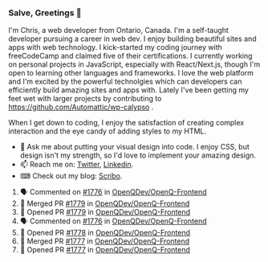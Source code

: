 ### Salve, Greetings 👋

I'm Chris, a web developer from Ontario, Canada. I'm a self-taught developer pursuing a career in web dev. I enjoy building beautiful sites and apps with web technology.
I kick-started my coding journey with freeCodeCamp and claimed five of their certifications.  I currently working on personal projects in JavaScript, especially with React/Next.js, though I'm open to learning other languages and frameworks. I love the web platform and I'm excited by the powerful technolgies which can developers can efficiently build amazing sites and apps with. Lately I've been getting my feet wet with larger projects by contributing to https://github.com/Automattic/wp-calypso .

When I get down to coding, I enjoy the satisfaction of creating complex interaction and the eye candy of adding styles to my HTML. 

- 💬 Ask me about putting your visual design into code. I enjoy CSS, but design isn't my strength, so I'd love to implement your amazing design.
- 📫 Reach me on: [Twitter](https://twitter.com/Christo28120856), [Linkedin](https://www.linkedin.com/in/christopher-stevers-07b9a5204/).
- ⌨ Check out my blog: [Scribo](https://christopherstevers.cf).
<!--
**Christopher-Stevers/Christopher-Stevers** is a ✨ _special_ ✨ repository because its `README.md` (this file) appears on your GitHub profile.

Here are some ideas to get you started:

- 🔭 I’m currently working on ...
- 🌱 I’m currently learning ...
- 👯 I’m looking to collaborate on ...
- 🤔 I’m looking for help with ...
- 😄 Pronouns: ...
- ⚡ Fun fact: ...
-->

<!--START_SECTION:activity-->
1. 🗣 Commented on [#1776](https://github.com/OpenQDev/OpenQ-Frontend/issues/1776) in [OpenQDev/OpenQ-Frontend](https://github.com/OpenQDev/OpenQ-Frontend)
2. 🎉 Merged PR [#1779](https://github.com/OpenQDev/OpenQ-Frontend/pull/1779) in [OpenQDev/OpenQ-Frontend](https://github.com/OpenQDev/OpenQ-Frontend)
3. 💪 Opened PR [#1779](https://github.com/OpenQDev/OpenQ-Frontend/pull/1779) in [OpenQDev/OpenQ-Frontend](https://github.com/OpenQDev/OpenQ-Frontend)
4. 🗣 Commented on [#1776](https://github.com/OpenQDev/OpenQ-Frontend/issues/1776) in [OpenQDev/OpenQ-Frontend](https://github.com/OpenQDev/OpenQ-Frontend)
5. 💪 Opened PR [#1778](https://github.com/OpenQDev/OpenQ-Frontend/pull/1778) in [OpenQDev/OpenQ-Frontend](https://github.com/OpenQDev/OpenQ-Frontend)
6. 🎉 Merged PR [#1777](https://github.com/OpenQDev/OpenQ-Frontend/pull/1777) in [OpenQDev/OpenQ-Frontend](https://github.com/OpenQDev/OpenQ-Frontend)
7. 💪 Opened PR [#1777](https://github.com/OpenQDev/OpenQ-Frontend/pull/1777) in [OpenQDev/OpenQ-Frontend](https://github.com/OpenQDev/OpenQ-Frontend)
<!--END_SECTION:activity-->
